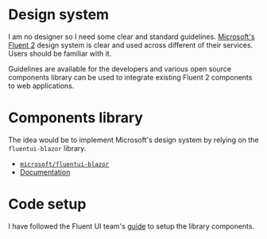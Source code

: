 # Design system
I am no designer so I need some clear and standard guidelines. [Microsoft's Fluent 2](https://fluent2.microsoft.design/) design system is clear and used across different of their services. Users should be familiar with it.

Guidelines are available for the developers and various open source components library can be used to integrate existing Fluent 2 components to web applications.

# Components library
The idea would be to implement Microsoft's design system by relying on the `fluentui-blazor` library.

- [`microsoft/fluentui-blazor`](https://github.com/microsoft/fluentui-blazor)
- [Documentation](https://www.fluentui-blazor.net/)

# Code setup
I have followed the Fluent UI team's [guide](https://www.fluentui-blazor.net/CodeSetup) to setup the library components.